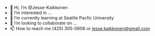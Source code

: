 - 👋 Hi, I’m @Jesse-Kaikkonen
- 👀 I’m interested in ...
- 🌱 I’m currently learning at Seattle Pacfic University
- 💞️ I’m looking to collaborate on ...
- 📫 How to reach me (425) 305-0606 or jesse.kaikkonen@gmail.com

<!---
Jesse-Kaikkonen/Jesse-Kaikkonen is a ✨ special ✨ repository because its `README.md` (this file) appears on your GitHub profile.
You can click the Preview link to take a look at your changes.
--->

